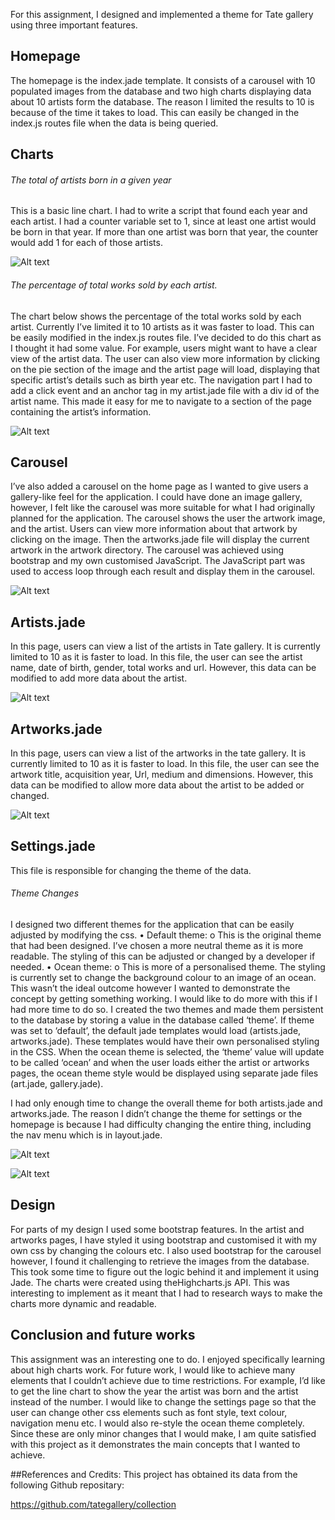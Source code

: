 For this assignment, I designed and implemented a theme for Tate gallery using three important features. 
## Homepage
The homepage is the index.jade template. It consists of a carousel with 10 populated images from the database and two high charts displaying data about 10 artists form the database. The reason I limited the results to 10 is because of the time it takes to load. This can easily be changed in the index.js routes file when the data is being queried. 
## Charts
###### The total of artists born in a given year
This is a basic line chart.  I had to write a script that found each year and each artist. I had a counter variable set to 1, since at least one artist would be born in that year. If more than one artist was born that year, the counter would add 1 for each of those artists. 

![Alt text](https://github.com/jadeos/Web_Publishing/blob/master/Tate%20Gallery%20Assignment/chart-artistborn.png)
 
###### The percentage of total works sold by each artist.
The chart below shows the percentage of the total works sold by each artist. Currently I’ve limited it to 10 artists as it was faster to load. This can be easily modified in the index.js routes file. I’ve decided to do this chart as I thought it had some value. For example, users  might want to have a clear view of the artist data.  The user can also view more information by clicking on the pie section of the image and the artist page will load, displaying that specific artist’s details such as birth year etc.  The navigation part I had to add a click event and an anchor tag in my artist.jade file with a div id of the artist name. This made it easy for me to navigate to a section of the page containing the artist’s information. 


![Alt text](https://github.com/jadeos/Web_Publishing/blob/master/Tate%20Gallery%20Assignment/chart-totalworks.png)

## Carousel
I’ve also added a carousel on the home page as I wanted to give users a gallery-like feel for the application. I could have done an image gallery, however, I felt like the carousel was more suitable for what I had originally planned for the application. The carousel shows the user the artwork image, and the artist. Users can view more information about that artwork by clicking on the image. Then the artworks.jade file will display the current artwork in the artwork directory. The carousel was achieved using bootstrap and my own customised JavaScript. The JavaScript part was used to access loop through each result and display them in the carousel.

![Alt text](https://github.com/jadeos/Web_Publishing/blob/master/Tate%20Gallery%20Assignment/carousel.png)

## Artists.jade 
In this page, users can view a list of the artists in Tate gallery. It is currently limited to 10 as it is faster to load. In this file, the user can see the artist name, date of birth, gender, total works and url. However, this data can be modified to add more data about the artist. 
 
 ![Alt text](https://github.com/jadeos/Web_Publishing/blob/master/Tate%20Gallery%20Assignment/artistdir.png)
 
## Artworks.jade
In this page, users can view a list of the artworks in the tate gallery. It is currently limited to 10 as it is faster to load. In this file, the user can see the artwork title, acquisition year, Url, medium and dimensions. However, this data can be modified to allow more data about the artist to be added or changed.
 
 ![Alt text](https://github.com/jadeos/Web_Publishing/blob/master/Tate%20Gallery%20Assignment/artdir.png)

## Settings.jade
This file is responsible for changing the theme of the data. 
###### Theme Changes
I designed two different themes for the application that can be easily adjusted by modifying the css. 
•	Default theme: 
o	This is the original theme that had been designed. I’ve chosen a more neutral theme as it is more readable. The styling of this can be adjusted or changed by a developer if needed. 
•	Ocean theme: 
o	This is more of a personalised theme. The styling is currently set to change the background colour to an image of an ocean. This wasn’t the ideal outcome however I wanted to demonstrate the concept by getting something working.  I would like to do more with this if I had more time to do so. 
I created the two themes and made them persistent to the database by storing a value in the database called ‘theme’. If theme was set to ‘default’, the default jade templates would load (artists.jade, artworks.jade). These templates would have their own personalised styling in the CSS. When the ocean theme is selected, the ‘theme’ value will update to be called ‘ocean’ and when the user loads either the artist or artworks pages, the ocean theme style would be displayed using separate jade files (art.jade, gallery.jade). 

I had only enough time to change the overall theme for both artists.jade and artworks.jade. The reason I didn’t change the theme for settings or the homepage is because I had difficulty changing the entire thing, including the nav menu which is in layout.jade. 

![Alt text](https://github.com/jadeos/Web_Publishing/blob/master/Tate%20Gallery%20Assignment/defaultset.png)

![Alt text](https://github.com/jadeos/Web_Publishing/blob/master/Tate%20Gallery%20Assignment/oceanset.png)




 

 
## Design 
For parts of my design I used some bootstrap features. In the artist and artworks pages, I have styled it using bootstrap and customised it with my own css by changing the colours etc. I also used bootstrap for the carousel however, I found it challenging to retrieve the images from the database. This took some time to figure out the logic behind it and implement it using Jade. 
The charts were created using theHighcharts.js API. This was interesting to implement as it meant that I had to research ways to make the charts more dynamic and readable.  
## Conclusion and future works
This assignment was an interesting one to do. I enjoyed specifically learning about high charts work. For future work, I would like to achieve many elements that I couldn’t achieve due to time restrictions. For example, I’d like to get the line chart to show the year the artist was born and the artist instead of the number. I would like to change the settings page so that the user can change other css elements such as font style, text colour, navigation menu etc. I would also re-style the ocean theme completely. 
Since these are only minor changes that I would make, I am quite satisfied with this project as it demonstrates the main concepts that I wanted to achieve. 


##References and Credits: 
This project has obtained its data from the following Github repositary:

https://github.com/tategallery/collection 
